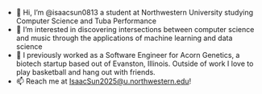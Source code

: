 - 👋 Hi, I’m @isaacsun0813 a student at Northwestern University studying Computer Science and Tuba Performance
- 👀 I’m interested in discovering intersections between computer science and music through the applications of machine learning and data science
- 🌱 I previously worked as a Software Engineer for Acorn Genetics, a biotech startup based out of Evanston, Illinois. Outside of work I love to play basketball and hang out with friends.
- 📫 Reach me at IsaacSun2025@u.northwestern.edu!

<!---
isaacsun0813/isaacsun0813 is a ✨ special ✨ repository because its `README.md` (this file) appears on your GitHub profile.
You can click the Preview link to take a look at your changes.
--->
